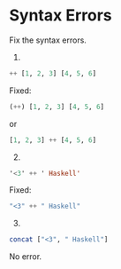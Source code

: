 # Syntax Errors

Fix the syntax errors.

1.
```haskell
++ [1, 2, 3] [4, 5, 6]
```
Fixed:
```haskell
(++) [1, 2, 3] [4, 5, 6]
```

or

```haskell
[1, 2, 3] ++ [4, 5, 6]
```

2.
```haskell
'<3' ++ ' Haskell'
```
Fixed:
```haskell
"<3" ++ " Haskell"
```

3.
```haskell
concat ["<3", " Haskell"]
```
No error.